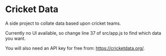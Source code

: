 # Cricket Data

A side project to collate data based upon cricket teams.  
  
Currently no UI available, so change line 37 of src/app.js to find which data you want.  

You will also need an API key for free from: https://cricketdata.org/.
